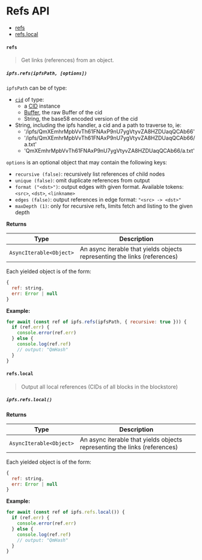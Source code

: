 # Refs API

* [refs](#refs)
* [refs.local](#refslocal)

#### `refs`

> Get links (references) from an object.

##### `ipfs.refs(ipfsPath, [options])`

`ipfsPath` can be of type:

- [`cid`][cid] of type:
  - a [CID](https://github.com/ipfs/js-cid) instance
  - [Buffer][b], the raw Buffer of the cid
  - String, the base58 encoded version of the cid
- String, including the ipfs handler, a cid and a path to traverse to, ie:
  - '/ipfs/QmXEmhrMpbVvTh61FNAxP9nU7ygVtyvZA8HZDUaqQCAb66'
  - '/ipfs/QmXEmhrMpbVvTh61FNAxP9nU7ygVtyvZA8HZDUaqQCAb66/a.txt'
  - 'QmXEmhrMpbVvTh61FNAxP9nU7ygVtyvZA8HZDUaqQCAb66/a.txt'

`options` is an optional object that may contain the following keys:
  - `recursive (false)`: recursively list references of child nodes
  - `unique (false)`: omit duplicate references from output
  - `format ("<dst>")`: output edges with given format. Available tokens: `<src>`, `<dst>`, `<linkname>`
  - `edges (false)`: output references in edge format: `"<src> -> <dst>"`
  - `maxDepth (1)`: only for recursive refs, limits fetch and listing to the given depth

**Returns**

| Type | Description |
| -------- | -------- |
| `AsyncIterable<Object>` | An async iterable that yields objects representing the links (references) |

Each yielded object is of the form:

```js
{
  ref: string,
  err: Error | null
}
```

**Example:**

```JavaScript
for await (const ref of ipfs.refs(ipfsPath, { recursive: true })) {
  if (ref.err) {
    console.error(ref.err)
  } else {
    console.log(ref.ref)
    // output: "QmHash"
  }
}
```

#### `refs.local`

> Output all local references (CIDs of all blocks in the blockstore)

##### `ipfs.refs.local()`

**Returns**

| Type | Description |
| -------- | -------- |
| `AsyncIterable<Object>` | An async iterable that yields objects representing the links (references) |

Each yielded object is of the form:

```js
{
  ref: string,
  err: Error | null
}
```

**Example:**

```JavaScript
for await (const ref of ipfs.refs.local()) {
  if (ref.err) {
    console.error(ref.err)
  } else {
    console.log(ref.ref)
    // output: "QmHash"
  }
}
```

[examples]: https://github.com/ipfs/interface-ipfs-core/blob/master/src/files-regular
[b]: https://www.npmjs.com/package/buffer
[cid]: https://www.npmjs.com/package/cids
[blob]: https://developer.mozilla.org/en-US/docs/Web/API/Blob
